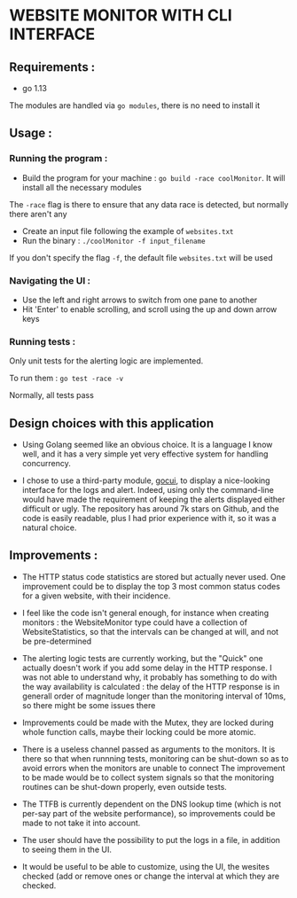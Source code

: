 # WEBSITE MONITOR WITH CLI INTERFACE

## Requirements :

- go 1.13

The modules are handled via `go modules`, there is no need to install it

## Usage :

### Running the program :
- Build the program for your machine : `go build -race coolMonitor`. It will install all 
the necessary modules

 The `-race` flag is there to ensure that any data race is detected, but normally
there aren't any
- Create an input file following the example of `websites.txt`
- Run the binary : `./coolMonitor -f input_filename`

If you don't specify the flag `-f`, the default file `websites.txt` will be used

### Navigating the UI :

- Use the left and right arrows to switch from one pane to another
- Hit 'Enter' to enable scrolling, and scroll using the up and  down arrow keys

### Running tests : 

Only unit tests for the alerting logic are implemented.

To run them : `go test -race -v`

Normally, all tests pass

## Design choices with this application 

- Using Golang seemed like an obvious choice. It is a language I know well, and it has
a very simple yet very effective system for handling concurrency.

- I chose to use a third-party module, [gocui](https://github.com/jroimartin/gocui),
to display a nice-looking interface for the logs and alert. Indeed, using only the command-line
would have made the requirement of keeping the alerts displayed either difficult or ugly.
The repository has around 7k stars on Github, and the code is easily readable, plus I had prior
experience with it, so it was a natural choice.


## Improvements :

- The HTTP status code statistics are stored but actually never used. One improvement could be to
display the top 3 most common status codes for a given website, with their incidence.

- I feel like the code isn't general enough, for instance when creating monitors :
the WebsiteMonitor type could have a collection of WebsiteStatistics, so that the intervals 
can be changed at will, and not be pre-determined

- The alerting logic tests are currently working, but the "Quick" one actually doesn't work if you
add some delay in the HTTP response. I was not able to understand why, it probably has something to
do with the way availability is calculated : the delay of the HTTP response is in generall order of
magnitude longer than the monitoring interval of 10ms, so there might be some issues there

- Improvements could be made with the Mutex, they are locked during whole function calls, maybe
their locking could be more atomic.

- There is a useless channel passed as arguments to the monitors. It is there so that when runnning
tests, monitoring can be shut-down so as to avoid errors when the monitors are unable to connect The
improvement to be made would be to collect system signals so that the monitoring routines can be
shut-down properly, even outside tests.

- The TTFB is currently dependent on the DNS lookup time (which is not per-say part of the website
performance), so improvements could be made to not take it into account.

- The user should have the possibility to put the logs in a file, in addition 
to seeing them in the UI.

- It would be useful to be able to customize, using the UI, the wesites checked (add or remove ones
or change the interval at which they are checked.


